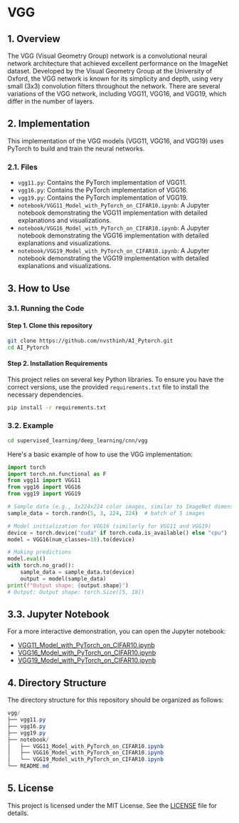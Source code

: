 # VGG

## 1. Overview
The VGG (Visual Geometry Group) network is a convolutional neural network architecture that achieved excellent performance on the ImageNet dataset. Developed by the Visual Geometry Group at the University of Oxford, the VGG network is known for its simplicity and depth, using very small (3x3) convolution filters throughout the network. There are several variations of the VGG network, including VGG11, VGG16, and VGG19, which differ in the number of layers.

## 2. Implementation
This implementation of the VGG models (VGG11, VGG16, and VGG19) uses PyTorch to build and train the neural networks.

### 2.1. Files
- `vgg11.py`: Contains the PyTorch implementation of VGG11.
- `vgg16.py`: Contains the PyTorch implementation of VGG16.
- `vgg19.py`: Contains the PyTorch implementation of VGG19.
- `notebook/VGG11_Model_with_PyTorch_on_CIFAR10.ipynb`: A Jupyter notebook demonstrating the VGG11 implementation with detailed explanations and visualizations.
- `notebook/VGG16_Model_with_PyTorch_on_CIFAR10.ipynb`: A Jupyter notebook demonstrating the VGG16 implementation with detailed explanations and visualizations.
- `notebook/VGG19_Model_with_PyTorch_on_CIFAR10.ipynb`: A Jupyter notebook demonstrating the VGG19 implementation with detailed explanations and visualizations.

## 3. How to Use
### 3.1. Running the Code
#### Step 1. Clone this repository
```bash
git clone https://github.com/nvsthinh/AI_Pytorch.git
cd AI_Pytorch
```
#### Step 2. Installation Requirements
This project relies on several key Python libraries. To ensure you have the correct versions, use the provided `requirements.txt` file to install the necessary dependencies.
```bash
pip install -r requirements.txt
```

### 3.2. Example
```bash
cd supervised_learning/deep_learning/cnn/vgg
```
Here's a basic example of how to use the VGG implementation:
```python
import torch
import torch.nn.functional as F
from vgg11 import VGG11
from vgg16 import VGG16
from vgg19 import VGG19

# Sample data (e.g., 3x224x224 color images, similar to ImageNet dimensions)
sample_data = torch.randn(5, 3, 224, 224)  # batch of 5 images

# Model initialization for VGG16 (similarly for VGG11 and VGG19)
device = torch.device("cuda" if torch.cuda.is_available() else "cpu")
model = VGG16(num_classes=10).to(device)

# Making predictions
model.eval()
with torch.no_grad():
    sample_data = sample_data.to(device)
    output = model(sample_data)
print(f"Output shape: {output.shape}")
# Output: Output shape: torch.Size([5, 10])
```
## 3.3. Jupyter Notebook
For a more interactive demonstration, you can open the Jupyter notebook: 
- [VGG11_Model_with_PyTorch_on_CIFAR10.ipynb](https://github.com/nvsthinh/AI_Pytorch/blob/main/supervised_learning/deep_learning/cnn/vgg/notebook/VGG11_Model_with_PyTorch_on_CIFAR10.ipynb)
- [VGG16_Model_with_PyTorch_on_CIFAR10.ipynb](https://github.com/nvsthinh/AI_Pytorch/blob/main/supervised_learning/deep_learning/cnn/vgg/notebook/VGG16_Model_with_PyTorch_on_CIFAR10.ipynb)
- [VGG19_Model_with_PyTorch_on_CIFAR10.ipynb](https://github.com/nvsthinh/AI_Pytorch/blob/main/supervised_learning/deep_learning/cnn/vgg/notebook/VGG19_Model_with_PyTorch_on_CIFAR10.ipynb)

## 4. Directory Structure
The directory structure for this repository should be organized as follows:
```csharp
vgg/
├── vgg11.py
├── vgg16.py
├── vgg19.py
├── notebook/
│   ├── VGG11_Model_with_PyTorch_on_CIFAR10.ipynb
│   ├── VGG16_Model_with_PyTorch_on_CIFAR10.ipynb
│   └── VGG19_Model_with_PyTorch_on_CIFAR10.ipynb
└── README.md
```

## 5. License
This project is licensed under the MIT License. See the [LICENSE](https://github.com/nvsthinh/AI_Pytorch/blob/main/LICENSE) file for details.